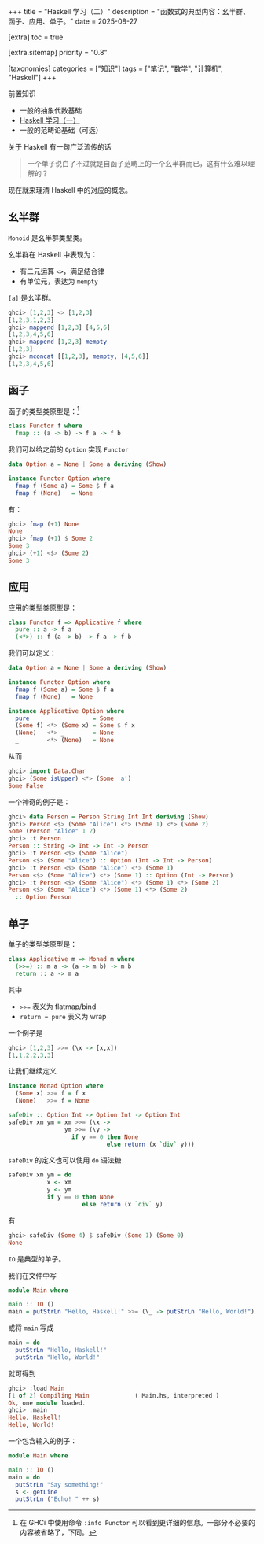 +++
title = "Haskell 学习（二）"
description = "函数式的典型内容：幺半群、函子、应用、单子。"
date = 2025-08-27

[extra]
toc = true

[extra.sitemap]
priority = "0.8"

[taxonomies]
categories = ["知识"]
tags = ["笔记", "数学", "计算机", "Haskell"]
+++

前置知识
- 一般的抽象代数基础
- [Haskell 学习（一）](/posts/haskell-p1/)
- 一般的范畴论基础（可选）

关于 Haskell 有一句广泛流传的话
> 一个单子说白了不过就是自函子范畴上的一个幺半群而已，这有什么难以理解的？

现在就来理清 Haskell 中的对应的概念。

## 幺半群
`Monoid` 是幺半群类型类。

幺半群在 Haskell 中表现为：
* 有二元运算 `<>`，满足结合律
* 有单位元，表达为 `mempty`

`[a]` 是幺半群。
```hs
ghci> [1,2,3] <> [1,2,3]
[1,2,3,1,2,3]
ghci> mappend [1,2,3] [4,5,6]
[1,2,3,4,5,6]
ghci> mappend [1,2,3] mempty
[1,2,3]
ghci> mconcat [[1,2,3], mempty, [4,5,6]]
[1,2,3,4,5,6]
```

## 函子
函子的类型类原型是：[^omit]
```hs
class Functor f where
  fmap :: (a -> b) -> f a -> f b
```

我们可以给之前的 `Option` 实现 `Functor`
```hs
data Option a = None | Some a deriving (Show)

instance Functor Option where
  fmap f (Some a) = Some $ f a
  fmap f (None)   = None
```

有：
```hs
ghci> fmap (+1) None
None
ghci> fmap (+1) $ Some 2
Some 3
ghci> (+1) <$> (Some 2)
Some 3
```

## 应用
应用的类型类原型是：
```hs
class Functor f => Applicative f where
  pure :: a -> f a
  (<*>) :: f (a -> b) -> f a -> f b
```

我们可以定义：
```hs
data Option a = None | Some a deriving (Show)

instance Functor Option where
  fmap f (Some a) = Some $ f a
  fmap f (None)   = None

instance Applicative Option where
  pure                  = Some
  (Some f) <*> (Some x) = Some $ f x
  (None)   <*> _        = None
  _        <*> (None)   = None
```

从而
```hs
ghci> import Data.Char
ghci> (Some isUpper) <*> (Some 'a')
Some False
```

一个神奇的例子是：
```hs
ghci> data Person = Person String Int Int deriving (Show)
ghci> Person <$> (Some "Alice") <*> (Some 1) <*> (Some 2)
Some (Person "Alice" 1 2)
ghci> :t Person
Person :: String -> Int -> Int -> Person
ghci> :t Person <$> (Some "Alice")
Person <$> (Some "Alice") :: Option (Int -> Int -> Person)
ghci> :t Person <$> (Some "Alice") <*> (Some 1)
Person <$> (Some "Alice") <*> (Some 1) :: Option (Int -> Person)
ghci> :t Person <$> (Some "Alice") <*> (Some 1) <*> (Some 2)
Person <$> (Some "Alice") <*> (Some 1) <*> (Some 2)
  :: Option Person
```

## 单子
单子的类型类原型是：
```hs
class Applicative m => Monad m where
  (>>=) :: m a -> (a -> m b) -> m b
  return :: a -> m a
```

其中
* `>>=` 表义为 flatmap/bind
* `return = pure` 表义为 wrap

一个例子是
```hs
ghci> [1,2,3] >>= (\x -> [x,x])
[1,1,2,2,3,3]
```

让我们继续定义
```hs
instance Monad Option where
  (Some x) >>= f = f x
  (None)   >>= f = None

safeDiv :: Option Int -> Option Int -> Option Int
safeDiv xm ym = xm >>= (\x ->
                ym >>= (\y ->
                  if y == 0 then None
                            else return (x `div` y)))
```

`safeDiv` 的定义也可以使用 `do` 语法糖
```hs
safeDiv xm ym = do
           x <- xm
		   y <- ym
           if y == 0 then None
                     else return (x `div` y)
```

有
```hs
ghci> safeDiv (Some 4) $ safeDiv (Some 1) (Some 0)
None
```

`IO` 是典型的单子。

我们在文件中写
```hs
module Main where

main :: IO ()
main = putStrLn "Hello, Haskell!" >>= (\_ -> putStrLn "Hello, World!")
```

或将 `main` 写成
```hs
main = do
  putStrLn "Hello, Haskell!"
  putStrLn "Hello, World!"
```

就可得到
```hs
ghci> :load Main
[1 of 2] Compiling Main             ( Main.hs, interpreted )
Ok, one module loaded.
ghci> :main
Hello, Haskell!
Hello, World!
```

一个包含输入的例子：
```hs
module Main where

main :: IO ()
main = do
  putStrLn "Say something!"
  s <- getLine
  putStrLn ("Echo! " ++ s)
```

[^omit]: 在 GHCi 中使用命令 `:info Functor` 可以看到更详细的信息。一部分不必要的内容被省略了，下同。
